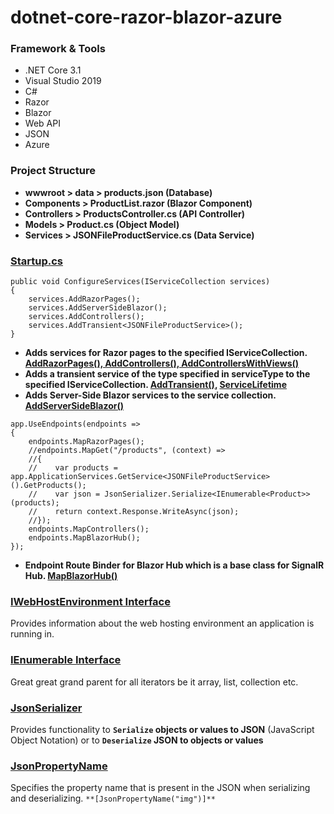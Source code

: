 # dotnet-core-razor-blazor-azure

### Framework & Tools
- .NET Core 3.1
- Visual Studio 2019
- C#
- Razor
- Blazor
- Web API
- JSON
- Azure

### Project Structure
- **wwwroot > data > products.json (Database)**
- **Components > ProductList.razor (Blazor Component)**
- **Controllers > ProductsController.cs (API Controller)**
- **Models > Product.cs (Object Model)**
- **Services > JSONFileProductService.cs (Data Service)**

### [Startup.cs](https://docs.microsoft.com/en-us/aspnet/core/fundamentals/startup?view=aspnetcore-5.0)
```
public void ConfigureServices(IServiceCollection services)
{
    services.AddRazorPages();
    services.AddServerSideBlazor();
    services.AddControllers();
    services.AddTransient<JSONFileProductService>();
}
```
- **Adds services for Razor pages to the specified IServiceCollection. [AddRazorPages(), AddControllers(), AddControllersWithViews()](https://docs.microsoft.com/en-us/dotnet/api/microsoft.extensions.dependencyinjection.mvcservicecollectionextensions.addrazorpages?view=aspnetcore-5.0)**
- **Adds a transient service of the type specified in serviceType to the specified IServiceCollection. [AddTransient()](https://docs.microsoft.com/en-us/dotnet/api/microsoft.extensions.dependencyinjection.servicecollectionserviceextensions.addtransient?view=dotnet-plat-ext-5.0), [ServiceLifetime](https://docs.microsoft.com/en-us/dotnet/api/microsoft.extensions.dependencyinjection.servicelifetime?view=dotnet-plat-ext-5.0#Microsoft_Extensions_DependencyInjection_ServiceLifetime_Transient)**
- **Adds Server-Side Blazor services to the service collection. [AddServerSideBlazor()](https://docs.microsoft.com/en-us/dotnet/api/microsoft.extensions.dependencyinjection.componentservicecollectionextensions.addserversideblazor?view=aspnetcore-5.0)**
```
app.UseEndpoints(endpoints =>
{
    endpoints.MapRazorPages();
    //endpoints.MapGet("/products", (context) =>
    //{
    //    var products = app.ApplicationServices.GetService<JSONFileProductService>().GetProducts();
    //    var json = JsonSerializer.Serialize<IEnumerable<Product>>(products);
    //    return context.Response.WriteAsync(json);
    //});
    endpoints.MapControllers();
    endpoints.MapBlazorHub();
});
```
- **Endpoint Route Binder for Blazor Hub which is a base class for SignalR Hub. [MapBlazorHub()](https://docs.microsoft.com/en-us/dotnet/api/microsoft.aspnetcore.builder.componentendpointroutebuilderextensions.mapblazorhub?view=aspnetcore-5.0)**

### [IWebHostEnvironment Interface](https://docs.microsoft.com/en-us/dotnet/api/microsoft.aspnetcore.hosting.iwebhostenvironment?view=aspnetcore-5.0)
Provides information about the web hosting environment an application is running in.

### [IEnumerable Interface](https://docs.microsoft.com/en-us/dotnet/api/system.collections.ienumerable?view=net-5.0)
Great great grand parent for all iterators be it array, list, collection etc.

### [JsonSerializer](https://docs.microsoft.com/en-us/dotnet/standard/serialization/system-text-json-overview)
Provides functionality to **`Serialize` objects or values to JSON** (JavaScript Object Notation) or to **`Deserialize` JSON to objects or values**

### [JsonPropertyName](https://docs.microsoft.com/en-us/dotnet/api/system.text.json.serialization.jsonpropertynameattribute?view=net-5.0)
Specifies the property name that is present in the JSON when serializing and deserializing.
`**[JsonPropertyName("img")]**`












